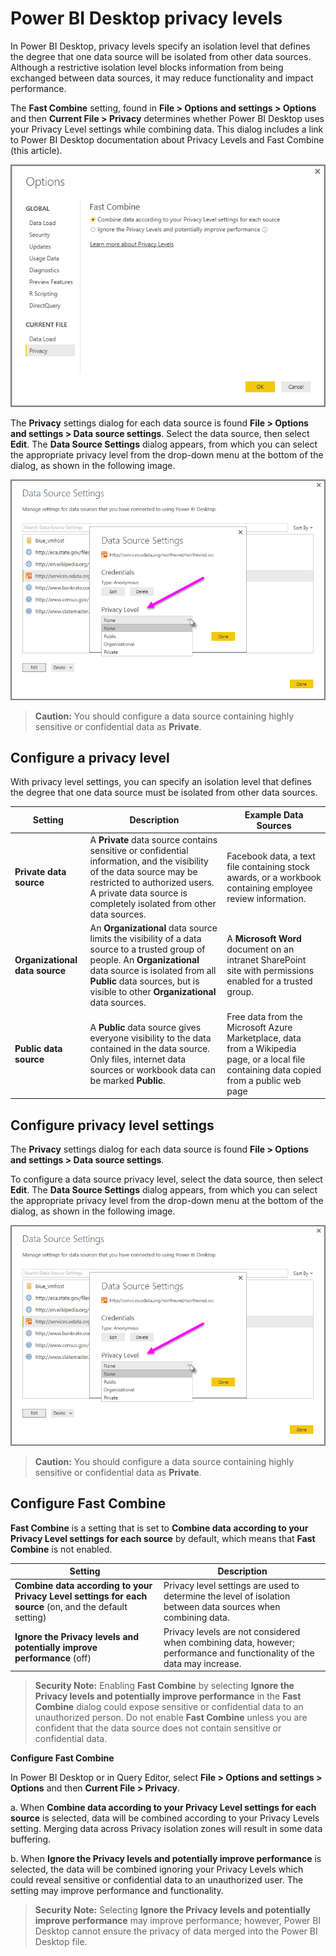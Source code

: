 ﻿<properties
   pageTitle="Power BI Desktop privacy levels"
   description="Power BI Desktop privacy levels"
   services="powerbi"
   documentationCenter=""
   authors="davidiseminger"
   manager="mblythe"
   backup=""
   editor=""
   tags=""
   qualityFocus="no"
   qualityDate=""/>

<tags
   ms.service="powerbi"
   ms.devlang="NA"
   ms.topic="article"
   ms.tgt_pltfrm="NA"
   ms.workload="powerbi"
   ms.date="08/03/2016"
   ms.author="davidi"/>
# Power BI Desktop privacy levels

In Power BI Desktop, privacy levels specify an isolation level that defines the degree that one data source will be isolated from other data sources. Although a restrictive isolation level blocks information from being exchanged between data sources, it may reduce functionality and impact performance.

The **Fast Combine** setting, found in **File > Options and settings > Options** and then **Current File > Privacy** determines whether Power BI Desktop uses your Privacy Level settings while combining data. This dialog includes a link to Power BI Desktop documentation about Privacy Levels and Fast Combine (this article).

![](media/powerbi-desktop-privacy-levels/desktop_PrivacyLevels1.png)

 The **Privacy** settings dialog for each data source is found **File > Options and settings > Data source settings**. Select the data source, then select **Edit**. The **Data Source Settings** dialog appears, from which you can select the appropriate privacy level from the drop-down menu at the bottom of the dialog, as shown in the following image.

 ![](media/powerbi-desktop-privacy-levels/desktop_PrivacyLevels2.png)

 > **Caution:** You should configure a data source containing highly sensitive or confidential data as **Private**.



## Configure a privacy level

With privacy level settings, you can specify an isolation level that defines the degree that one data source must be isolated from other data sources.


|Setting|Description|Example Data Sources |
|---|---|---|
|**Private data source**|A **Private** data source contains sensitive or confidential information, and the visibility of the data source may be restricted to authorized users. A private data source is completely isolated from other data sources.|Facebook data, a text file containing stock awards, or a workbook containing employee review information.|
|**Organizational  data source**| An **Organizational** data source limits the visibility of a data source to a trusted group of people. An **Organizational** data source is isolated from all **Public** data sources, but is visible to other **Organizational** data sources.| A **Microsoft Word** document on an intranet SharePoint site with permissions enabled for a trusted group.|
|**Public data source**| A **Public** data source gives everyone visibility to the data contained in the data source. Only files, internet data sources or workbook data can be marked **Public**. |Free data from the Microsoft Azure Marketplace, data from a Wikipedia page, or a local file containing data copied from a public web page


## Configure privacy level settings

The **Privacy** settings dialog for each data source is found **File > Options and settings > Data source settings**.

To configure a data source privacy level, select the data source, then select **Edit**. The **Data Source Settings** dialog appears, from which you can select the appropriate privacy level from the drop-down menu at the bottom of the dialog, as shown in the following image.

![](media/powerbi-desktop-privacy-levels/desktop_PrivacyLevels2.png)

> **Caution:** You should configure a data source containing highly sensitive or confidential data as **Private**.

## Configure Fast Combine

**Fast Combine** is a setting that is set to **Combine data according to your Privacy Level settings for each source** by default, which means that **Fast Combine** is not enabled.

|Setting|Description|
|---|---|
|**Combine data according to your Privacy Level settings for each source** (on, and the default setting)|Privacy level settings are used to determine the level of isolation between data sources when combining data.|
|**Ignore the Privacy levels and potentially improve performance** (off)| Privacy levels are not considered when combining data, however; performance and functionality of the data may increase.

 > **Security Note:** Enabling **Fast Combine** by selecting **Ignore the Privacy levels and potentially improve performance** in the **Fast Combine** dialog could expose sensitive or confidential data to an unauthorized person. Do not enable **Fast Combine** unless you are confident that the data source does not contain sensitive or confidential data.

**Configure Fast Combine**

In Power BI Desktop or in Query Editor, select **File > Options and settings > Options** and then **Current File > Privacy**.

a. When **Combine data according to your Privacy Level settings for each source** is selected, data will be combined according to your Privacy Levels setting. Merging data across Privacy isolation zones will result in some data buffering.

b. When **Ignore the Privacy levels and potentially improve performance** is selected, the data will be combined ignoring your Privacy Levels which could reveal sensitive or confidential data to an unauthorized user. The setting may improve performance and functionality.

> **Security Note:** Selecting **Ignore the Privacy levels and potentially improve performance** may improve performance; however, Power BI Desktop cannot ensure the privacy of data merged into the Power BI Desktop file.

